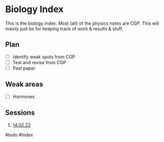 # Biology Index

This is the biology index. Most (all) of the physics notes are CGP. This will mainly just be for keeping track of work & results & stuff.

## Plan
- [ ] Identify weak spots from CGP
- [ ] Test and revise from CGP
- [ ] Past paper

## Weak areas
- [ ] Hormones

## Sessions
1.  [14.02.22](14.02.22.md)

#todo #Index 